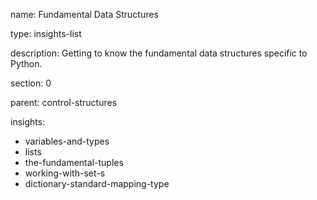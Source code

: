 name: Fundamental Data Structures

type: insights-list

description: Getting to know the fundamental data structures specific to Python.

section: 0

parent: control-structures

insights:
  - variables-and-types
  - lists
  - the-fundamental-tuples
  - working-with-set-s
  - dictionary-standard-mapping-type
